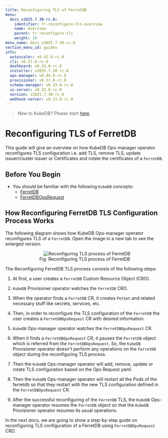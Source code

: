 ```yaml
---
title: Reconfiguring TLS of FerretDB
menu:
  docs_v2025.7.30-rc.0:
    identifier: fr-reconfigure-tls-overview
    name: Overview
    parent: fr-reconfigure-tls
    weight: 10
menu_name: docs_v2025.7.30-rc.0
section_menu_id: guides
info:
  autoscaler: v0.42.0-rc.0
  cli: v0.57.0-rc.0
  dashboard: v0.33.0-rc.0
  installer: v2025.7.30-rc.0
  ops-manager: v0.44.0-rc.0
  provisioner: v0.57.0-rc.0
  schema-manager: v0.33.0-rc.0
  ui-server: v0.33.0-rc.0
  version: v2025.7.30-rc.0
  webhook-server: v0.33.0-rc.0
---
```


> New to KubeDB? Please start [here](/docs/v2025.7.30-rc.0/README).

# Reconfiguring TLS of FerretDB

This guide will give an overview on how KubeDB Ops-manager operator reconfigures TLS configuration i.e. add TLS, remove TLS, update issuer/cluster issuer or Certificates and rotate the certificates of a `FerretDB`.

## Before You Begin

- You should be familiar with the following `KubeDB` concepts:
    - [FerretDB](/docs/v2025.7.30-rc.0/guides/ferretdb/concepts/ferretdb)
    - [FerretDBOpsRequest](/docs/v2025.7.30-rc.0/guides/ferretdb/concepts/opsrequest)

## How Reconfiguring FerretDB TLS Configuration Process Works

The following diagram shows how KubeDB Ops-manager operator reconfigures TLS of a `FerretDB`. Open the image in a new tab to see the enlarged version.

<figure align="center">
  <img alt="Reconfiguring TLS process of FerretDB" src="/docs/v2025.7.30-rc.0/images/ferretdb/fr-reconfigure-tls.svg">
<figcaption align="center">Fig: Reconfiguring TLS process of FerretDB</figcaption>
</figure>

The Reconfiguring FerretDB TLS process consists of the following steps:

1. At first, a user creates a `FerretDB` Custom Resource Object (CRO).

2. `KubeDB` Provisioner  operator watches the `FerretDB` CRO.

3. When the operator finds a `FerretDB` CR, it creates `PetSet` and related necessary stuff like secrets, services, etc.

4. Then, in order to reconfigure the TLS configuration of the `FerretDB` the user creates a `FerretDBOpsRequest` CR with desired information.

5. `KubeDB` Ops-manager operator watches the `FerretDBOpsRequest` CR.

6. When it finds a `FerretDBOpsRequest` CR, it pauses the `FerretDB` object which is referred from the `FerretDBOpsRequest`. So, the `KubeDB` Provisioner  operator doesn't perform any operations on the `FerretDB` object during the reconfiguring TLS process.

7. Then the `KubeDB` Ops-manager operator will add, remove, update or rotate TLS configuration based on the Ops Request yaml.

8. Then the `KubeDB` Ops-manager operator will restart all the Pods of the ferretdb so that they restart with the new TLS configuration defined in the `FerretDBOpsRequest` CR.

9. After the successful reconfiguring of the `FerretDB` TLS, the `KubeDB` Ops-manager operator resumes the `FerretDB` object so that the `KubeDB` Provisioner  operator resumes its usual operations.

In the next docs, we are going to show a step-by-step guide on reconfiguring TLS configuration of a FerretDB using `FerretDBOpsRequest` CRD.
